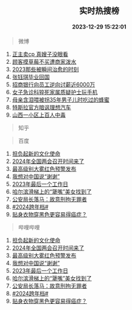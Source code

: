 <div align="center"><h2>实时热搜榜</h2><h4>2023-12-29 15:22:01</h4></div>

> 微博  

1. [正主卖cp 真嫂子没眼看](https://s.weibo.com/weibo?q=%E6%AD%A3%E4%B8%BB%E5%8D%96cp%20%E7%9C%9F%E5%AB%82%E5%AD%90%E6%B2%A1%E7%9C%BC%E7%9C%8B&t=31&band_rank=1&Refer=top)<br />
2. [顾客摸草莓不买遭商家泼水](https://s.weibo.com/weibo?q=%23%E9%A1%BE%E5%AE%A2%E6%91%B8%E8%8D%89%E8%8E%93%E4%B8%8D%E4%B9%B0%E9%81%AD%E5%95%86%E5%AE%B6%E6%B3%BC%E6%B0%B4%23&t=31&band_rank=2&Refer=top)<br />
3. [2023那些被瞬间治愈的时刻](https://s.weibo.com/weibo?q=%232023%E9%82%A3%E4%BA%9B%E8%A2%AB%E7%9E%AC%E9%97%B4%E6%B2%BB%E6%84%88%E7%9A%84%E6%97%B6%E5%88%BB%23&t=31&band_rank=3&Refer=top)<br />
4. [张钰琪毕业回国](https://s.weibo.com/weibo?q=%23%E5%BC%A0%E9%92%B0%E7%90%AA%E6%AF%95%E4%B8%9A%E5%9B%9E%E5%9B%BD%23&t=31&band_rank=4&Refer=top)<br />
5. [招商银行向员工逆向讨薪近6000万](https://s.weibo.com/weibo?q=%23%E6%8B%9B%E5%95%86%E9%93%B6%E8%A1%8C%E5%90%91%E5%91%98%E5%B7%A5%E9%80%86%E5%90%91%E8%AE%A8%E8%96%AA%E8%BF%916000%E4%B8%87%23&t=31&band_rank=5&Refer=top)<br />
6. [女子急诊科猝死家属质疑护士玩手机](https://s.weibo.com/weibo?q=%23%E5%A5%B3%E5%AD%90%E6%80%A5%E8%AF%8A%E7%A7%91%E7%8C%9D%E6%AD%BB%E5%AE%B6%E5%B1%9E%E8%B4%A8%E7%96%91%E6%8A%A4%E5%A3%AB%E7%8E%A9%E6%89%8B%E6%9C%BA%23&t=31&band_rank=6&Refer=top)<br />
7. [母亲含泪喂被拐35年男子儿时吃过的蜂蜜](https://s.weibo.com/weibo?q=%23%E6%AF%8D%E4%BA%B2%E5%90%AB%E6%B3%AA%E5%96%82%E8%A2%AB%E6%8B%9035%E5%B9%B4%E7%94%B7%E5%AD%90%E5%84%BF%E6%97%B6%E5%90%83%E8%BF%87%E7%9A%84%E8%9C%82%E8%9C%9C%23&t=31&band_rank=7&Refer=top)<br />
8. [特斯拉官方暗讽理想汽车](https://s.weibo.com/weibo?q=%23%E7%89%B9%E6%96%AF%E6%8B%89%E5%AE%98%E6%96%B9%E6%9A%97%E8%AE%BD%E7%90%86%E6%83%B3%E6%B1%BD%E8%BD%A6%23&t=31&band_rank=8&Refer=top)<br />
9. [山西一小区上百人中毒](https://s.weibo.com/weibo?q=%23%E5%B1%B1%E8%A5%BF%E4%B8%80%E5%B0%8F%E5%8C%BA%E4%B8%8A%E7%99%BE%E4%BA%BA%E4%B8%AD%E6%AF%92%23&t=31&band_rank=9&Refer=top)<br />

> 知乎  


> 百度  

1. [担负起新的文化使命](https://www.baidu.com/s?wd=%E6%8B%85%E8%B4%9F%E8%B5%B7%E6%96%B0%E7%9A%84%E6%96%87%E5%8C%96%E4%BD%BF%E5%91%BD&sa=fyb_news&rsv_dl=fyb_news)<br />
2. [2024年全国两会召开时间来了](https://www.baidu.com/s?wd=2024%E5%B9%B4%E5%85%A8%E5%9B%BD%E4%B8%A4%E4%BC%9A%E5%8F%AC%E5%BC%80%E6%97%B6%E9%97%B4%E6%9D%A5%E4%BA%86&sa=fyb_news&rsv_dl=fyb_news)<br />
3. [最高级别大雾红色预警发布](https://www.baidu.com/s?wd=%E6%9C%80%E9%AB%98%E7%BA%A7%E5%88%AB%E5%A4%A7%E9%9B%BE%E7%BA%A2%E8%89%B2%E9%A2%84%E8%AD%A6%E5%8F%91%E5%B8%83&sa=fyb_news&rsv_dl=fyb_news)<br />
4. [我想对中国说“谢谢”](https://www.baidu.com/s?wd=%E6%88%91%E6%83%B3%E5%AF%B9%E4%B8%AD%E5%9B%BD%E8%AF%B4%E2%80%9C%E8%B0%A2%E8%B0%A2%E2%80%9D&sa=fyb_news&rsv_dl=fyb_news)<br />
5. [2023年最后一个工作日](https://www.baidu.com/s?wd=2023%E5%B9%B4%E6%9C%80%E5%90%8E%E4%B8%80%E4%B8%AA%E5%B7%A5%E4%BD%9C%E6%97%A5&sa=fyb_news&rsv_dl=fyb_news)<br />
6. [哈尔滨滑梯上的“犟嘴”美女找到了](https://www.baidu.com/s?wd=%E5%93%88%E5%B0%94%E6%BB%A8%E6%BB%91%E6%A2%AF%E4%B8%8A%E7%9A%84%E2%80%9C%E7%8A%9F%E5%98%B4%E2%80%9D%E7%BE%8E%E5%A5%B3%E6%89%BE%E5%88%B0%E4%BA%86&sa=fyb_news&rsv_dl=fyb_news)<br />
7. [公安局长落马：故意刑拘无罪者](https://www.baidu.com/s?wd=%E5%85%AC%E5%AE%89%E5%B1%80%E9%95%BF%E8%90%BD%E9%A9%AC%EF%BC%9A%E6%95%85%E6%84%8F%E5%88%91%E6%8B%98%E6%97%A0%E7%BD%AA%E8%80%85&sa=fyb_news&rsv_dl=fyb_news)<br />
8. [#2024跨年档#](https://www.baidu.com/s?wd=%232024%E8%B7%A8%E5%B9%B4%E6%A1%A3%23&sa=fyb_news&rsv_dl=fyb_news)<br />
9. [贴身衣物穿黑色更容易得癌症？](https://www.baidu.com/s?wd=%E8%B4%B4%E8%BA%AB%E8%A1%A3%E7%89%A9%E7%A9%BF%E9%BB%91%E8%89%B2%E6%9B%B4%E5%AE%B9%E6%98%93%E5%BE%97%E7%99%8C%E7%97%87%EF%BC%9F&sa=fyb_news&rsv_dl=fyb_news)<br />

> 哔哩哔哩  

1. [担负起新的文化使命](https://www.baidu.com/s?wd=%E6%8B%85%E8%B4%9F%E8%B5%B7%E6%96%B0%E7%9A%84%E6%96%87%E5%8C%96%E4%BD%BF%E5%91%BD&sa=fyb_news&rsv_dl=fyb_news)<br />
2. [2024年全国两会召开时间来了](https://www.baidu.com/s?wd=2024%E5%B9%B4%E5%85%A8%E5%9B%BD%E4%B8%A4%E4%BC%9A%E5%8F%AC%E5%BC%80%E6%97%B6%E9%97%B4%E6%9D%A5%E4%BA%86&sa=fyb_news&rsv_dl=fyb_news)<br />
3. [最高级别大雾红色预警发布](https://www.baidu.com/s?wd=%E6%9C%80%E9%AB%98%E7%BA%A7%E5%88%AB%E5%A4%A7%E9%9B%BE%E7%BA%A2%E8%89%B2%E9%A2%84%E8%AD%A6%E5%8F%91%E5%B8%83&sa=fyb_news&rsv_dl=fyb_news)<br />
4. [我想对中国说“谢谢”](https://www.baidu.com/s?wd=%E6%88%91%E6%83%B3%E5%AF%B9%E4%B8%AD%E5%9B%BD%E8%AF%B4%E2%80%9C%E8%B0%A2%E8%B0%A2%E2%80%9D&sa=fyb_news&rsv_dl=fyb_news)<br />
5. [2023年最后一个工作日](https://www.baidu.com/s?wd=2023%E5%B9%B4%E6%9C%80%E5%90%8E%E4%B8%80%E4%B8%AA%E5%B7%A5%E4%BD%9C%E6%97%A5&sa=fyb_news&rsv_dl=fyb_news)<br />
6. [哈尔滨滑梯上的“犟嘴”美女找到了](https://www.baidu.com/s?wd=%E5%93%88%E5%B0%94%E6%BB%A8%E6%BB%91%E6%A2%AF%E4%B8%8A%E7%9A%84%E2%80%9C%E7%8A%9F%E5%98%B4%E2%80%9D%E7%BE%8E%E5%A5%B3%E6%89%BE%E5%88%B0%E4%BA%86&sa=fyb_news&rsv_dl=fyb_news)<br />
7. [公安局长落马：故意刑拘无罪者](https://www.baidu.com/s?wd=%E5%85%AC%E5%AE%89%E5%B1%80%E9%95%BF%E8%90%BD%E9%A9%AC%EF%BC%9A%E6%95%85%E6%84%8F%E5%88%91%E6%8B%98%E6%97%A0%E7%BD%AA%E8%80%85&sa=fyb_news&rsv_dl=fyb_news)<br />
8. [#2024跨年档#](https://www.baidu.com/s?wd=%232024%E8%B7%A8%E5%B9%B4%E6%A1%A3%23&sa=fyb_news&rsv_dl=fyb_news)<br />
9. [贴身衣物穿黑色更容易得癌症？](https://www.baidu.com/s?wd=%E8%B4%B4%E8%BA%AB%E8%A1%A3%E7%89%A9%E7%A9%BF%E9%BB%91%E8%89%B2%E6%9B%B4%E5%AE%B9%E6%98%93%E5%BE%97%E7%99%8C%E7%97%87%EF%BC%9F&sa=fyb_news&rsv_dl=fyb_news)<br />
